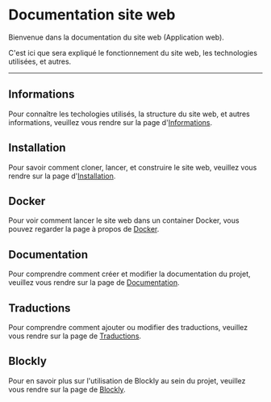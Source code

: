 # Documentation site web

Bienvenue dans la documentation du site web (Application web).

C'est ici que sera expliqué le fonctionnement du site web, les technologies utilisées, et autres.

---

## Informations

Pour connaître les techologies utilisés, la structure du site web, et autres informations, veuillez vous rendre sur la page d'[Informations](./informations.md).

## Installation

Pour savoir comment cloner, lancer, et construire le site web, veuillez vous rendre sur la page d'[Installation](./install.md).

## Docker

Pour voir comment lancer le site web dans un container Docker, vous pouvez regarder la page à propos de [Docker](./docker.md).

## Documentation

Pour comprendre comment créer et modifier la documentation du projet, veuillez vous rendre sur la page de [Documentation](./documentation.md).

## Traductions

Pour comprendre comment ajouter ou modifier des traductions, veuillez vous rendre sur la page de [Traductions](./translations.md).

## Blockly

Pour en savoir plus sur l'utilisation de Blockly au sein du projet, veuillez vous rendre sur la page de [Blockly](./blockly.md).